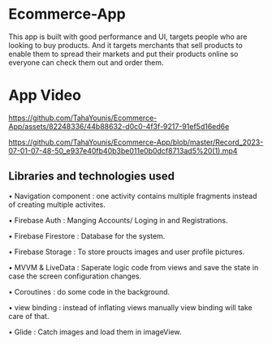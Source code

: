 # Ecommerce-App
This app is built with good performance and UI, targets people who are looking to buy products. And it targets merchants that sell products to enable them to spread their markets and put their products online so everyone can check them out and order them.

# App Video
https://github.com/TahaYounis/Ecommerce-App/assets/82248336/44b88632-d0c0-4f3f-9217-91ef5d16ed6e

https://github.com/TahaYounis/Ecommerce-App/blob/master/Record_2023-07-01-07-48-50_e937e40fb40b3be011e0b0dcf8713ad5%20(1).mp4

## Libraries and technologies used

•	Navigation component : one activity contains multiple fragments instead of creating multiple activites.

•	Firebase Auth : Manging Accounts/ Loging in and Registrations.

•	Firebase Firestore : Database for the system.

•	Firebase Storage : To store proucts images and user profile pictures.

•	MVVM & LiveData : Saperate logic code from views and save the state in case the screen configuration changes.

•	Coroutines : do some code in the background.

•	view binding : instead of inflating views manually view binding will take care of that.

•	Glide : Catch images and load them in imageView.

